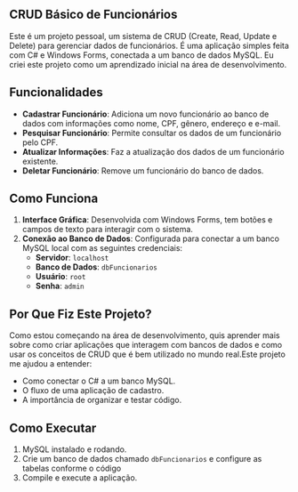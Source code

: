 ## CRUD Básico de Funcionários

Este é um projeto pessoal, um sistema de CRUD (Create, Read, Update e Delete) para gerenciar dados de funcionários. É uma aplicação simples feita com C# e Windows Forms, conectada a um banco de dados MySQL. Eu criei este projeto como um aprendizado inicial na área de desenvolvimento.

## Funcionalidades
- **Cadastrar Funcionário**: Adiciona um novo funcionário ao banco de dados com informações como nome, CPF, gênero, endereço e e-mail.
- **Pesquisar Funcionário**: Permite consultar os dados de um funcionário pelo CPF.
- **Atualizar Informações**: Faz a atualização dos dados de um funcionário existente.
- **Deletar Funcionário**: Remove um funcionário do banco de dados.

## Como Funciona
1. **Interface Gráfica**: Desenvolvida com Windows Forms, tem botões e campos de texto para interagir com o sistema.
2. **Conexão ao Banco de Dados**: Configurada para conectar a um banco MySQL local com as seguintes credenciais:
   - **Servidor**: `localhost`
   - **Banco de Dados**: `dbFuncionarios`
   - **Usuário**: `root`
   - **Senha**: `admin`


## Por Que Fiz Este Projeto?
Como estou começando na área de desenvolvimento, quis aprender mais sobre como criar aplicações que interagem com bancos de dados e como usar os conceitos de CRUD que é bem utilizado no mundo real.Este projeto me ajudou a entender:
- Como conectar o C# a um banco MySQL.
- O fluxo de uma aplicação de cadastro.
- A importância de organizar e testar código.

## Como Executar
1. MySQL instalado e rodando.
2. Crie um banco de dados chamado `dbFuncionarios` e configure as tabelas conforme o código
3. Compile e execute a aplicação.


